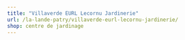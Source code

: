 ```yaml
---
title: "Villaverde EURL Lecornu Jardinerie"
url: /la-lande-patry/villaverde-eurl-lecornu-jardinerie/
shop: centre de jardinage
---
```

